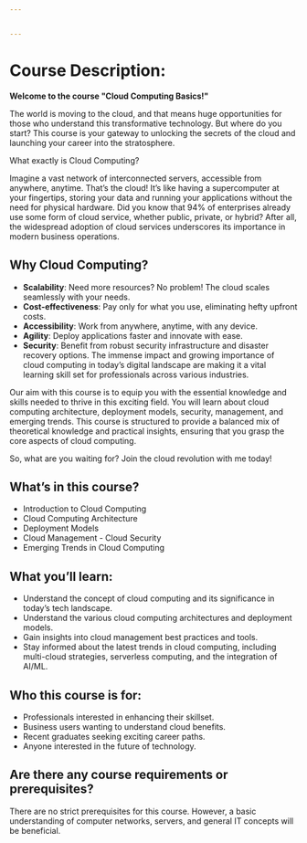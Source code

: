 ```yaml
---


---
```


<h1 id="course-description">Course Description:</h1>
<p><strong>Welcome to the course  "Cloud Computing Basics!"</strong></p>
<p>The world is moving to the cloud, and that means huge opportunities for those who understand this transformative technology. But where do you start? This course is your gateway to unlocking the secrets of the cloud and launching your career into the stratosphere.</p>
<p>What exactly is Cloud Computing?</p>
<p>Imagine a vast network of interconnected servers, accessible from anywhere, anytime. That’s the cloud! It’s like having a supercomputer at your fingertips, storing your data and running your applications without the need for physical hardware. Did you know that 94% of enterprises already use some form of cloud service, whether public, private, or hybrid? After all, the widespread adoption of cloud services underscores its importance in modern business operations.</p>
<h2 id="why-cloud-computing">Why Cloud Computing?</h2>
<ul>
<li><strong>Scalability</strong>: Need more resources? No problem! The cloud scales seamlessly with your needs.</li>
<li><strong>Cost-effectiveness</strong>: Pay only for what you use, eliminating hefty upfront costs.</li>
<li><strong>Accessibility</strong>: Work from anywhere, anytime, with any device.</li>
<li><strong>Agility</strong>: Deploy applications faster and innovate with ease.</li>
<li><strong>Security</strong>: Benefit from robust security infrastructure and disaster recovery options. The immense impact and growing importance of cloud computing in today’s digital landscape are making it a vital learning skill set for professionals across various industries.</li>
</ul>
<p>Our aim with this course is to equip you with the essential knowledge and skills needed to thrive in this exciting field. You will learn about cloud computing architecture, deployment models, security, management, and emerging trends. This course is structured to provide a balanced mix of theoretical knowledge and practical insights, ensuring that you grasp the core aspects of cloud computing.</p>
<p>So, what are you waiting for? Join the cloud revolution with me today!</p>
<h2 id="what’s-in-this-course">What’s in this course?</h2>
<ul>
<li>Introduction to Cloud Computing</li>
<li>Cloud Computing Architecture</li>
<li>Deployment Models</li>
<li>Cloud Management - Cloud Security</li>
<li>Emerging Trends in Cloud Computing</li>
</ul>
<h2 id="what-you’ll-learn">What you’ll learn:</h2>
<ul>
<li>Understand the concept of cloud computing and its significance in today’s tech landscape.</li>
<li>Understand the various cloud computing architectures and deployment models.</li>
<li>Gain insights into cloud management best practices and tools.</li>
<li>Stay informed about the latest trends in cloud computing, including multi-cloud strategies, serverless computing, and the integration of AI/ML.</li>
</ul>
<h2 id="who-this-course-is-for">Who this course is for:</h2>
<ul>
<li>Professionals interested in enhancing their skillset.</li>
<li>Business users wanting to understand cloud benefits.</li>
<li>Recent graduates seeking exciting career paths.</li>
<li>Anyone interested in the future of technology.</li>
</ul>
<h2 id="are-there-any-course-requirements-or-prerequisites">Are there any course requirements or prerequisites?</h2>
<p>There are no strict prerequisites for this course. However, a basic understanding of computer networks, servers, and general IT concepts will be beneficial.</p>

